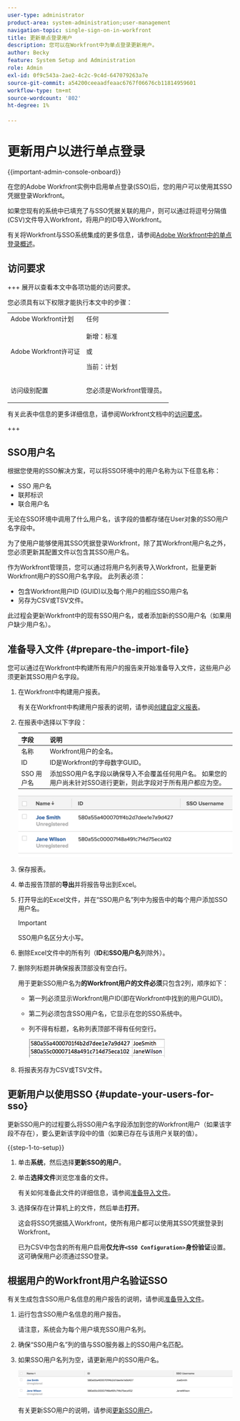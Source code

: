 ```yaml
---
user-type: administrator
product-area: system-administration;user-management
navigation-topic: single-sign-on-in-workfront
title: 更新单点登录用户
description: 您可以在Workfront中为单点登录更新用户。
author: Becky
feature: System Setup and Administration
role: Admin
exl-id: 0f9c543a-2ae2-4c2c-9c4d-647079263a7e
source-git-commit: a54200ceeaadfeaac6767f06676cb11814959601
workflow-type: tm+mt
source-wordcount: '802'
ht-degree: 1%

---
```


# 更新用户以进行单点登录

<!-- Audited: 1/2024 -->

{{important-admin-console-onboard}}

在您的Adobe Workfront实例中启用单点登录(SSO)后，您的用户可以使用其SSO凭据登录Workfront。

如果您现有的系统中已填充了与SSO凭据关联的用户，则可以通过将逗号分隔值(CSV)文件导入Workfront，将用户的ID导入Workfront。

有关将Workfront与SSO系统集成的更多信息，请参阅[Adobe Workfront中的单点登录概述](../../../administration-and-setup/add-users/single-sign-on/sso-in-workfront.md)。


## 访问要求

+++ 展开以查看本文中各项功能的访问要求。

您必须具有以下权限才能执行本文中的步骤：

<table style="table-layout:auto"> 
 <col> 
 <col> 
 <tbody> 
  <tr> 
   <td role="rowheader">Adobe Workfront计划</td> 
   <td>任何</td> 
  </tr> 
  <tr> 
   <td role="rowheader">Adobe Workfront许可证</td> 
   <td><p>新增：标准</p><p>或</p><p>当前：计划</p></td> 
  </tr> 
  <tr> 
   <td role="rowheader">访问级别配置</td> 
   <td> <p>您必须是Workfront管理员。</p>  </td> 
  </tr> 
 </tbody> 
</table>

有关此表中信息的更多详细信息，请参阅Workfront文档中的[访问要求](/help/quicksilver/administration-and-setup/add-users/access-levels-and-object-permissions/access-level-requirements-in-documentation.md)。

+++

## SSO用户名

根据您使用的SSO解决方案，可以将SSO环境中的用户名称为以下任意名称：

* SSO 用户名
* 联邦标识
* 联合用户名

无论在SSO环境中调用了什么用户名，该字段的值都存储在User对象的SSO用户名字段中。

为了使用户能够使用其SSO凭据登录Workfront，除了其Workfront用户名之外，您必须更新其配置文件以包含其SSO用户名。

作为Workfront管理员，您可以通过将用户名列表导入Workfront，批量更新Workfront用户的SSO用户名字段。 此列表必须：

* 包含Workfront用户ID (GUID)以及每个用户的相应SSO用户名
* 另存为CSV或TSV文件。

此过程会更新Workfront中的现有SSO用户名，或者添加新的SSO用户名（如果用户缺少用户名）。

## 准备导入文件 {#prepare-the-import-file}

您可以通过在Workfront中构建所有用户的报告来开始准备导入文件，这些用户必须更新其SSO用户名字段。

1. 在Workfront中构建用户报表。

   有关在Workfront中构建用户报表的说明，请参阅[创建自定义报表](../../../reports-and-dashboards/reports/creating-and-managing-reports/create-custom-report.md)。

1. 在报表中选择以下字段：

   | 字段 | 说明 |
   |---|---|
   | 名称 | Workfront用户的全名。 |
   | ID | ID是Workfront的字母数字GUID。 |
   | SSO 用户名 | 添加SSO用户名字段以确保导入不会覆盖任何用户名。 如果您的用户尚未针对SSO进行更新，则此字段对于所有用户都应为空。 |

   ![](assets/users-with-sso-username-and-no-sso-access-only-field.png)

1. 保存报表。
1. 单击报告顶部的&#x200B;**导出**&#x200B;并将报告导出到Excel。
1. 打开导出的Excel文件，并在“SSO用户名”列中为报告中的每个用户添加SSO用户名。

   >[!IMPORTANT]
   >
   >SSO用户名区分大小写。

1. 删除Excel文件中的所有列（**ID**&#x200B;和&#x200B;**SSO用户名**&#x200B;列除外）。

1. 删除列标题并确保报表顶部没有空白行。

   用于更新SSO用户名为&#x200B;**的Workfront用户的文件必须**&#x200B;只包含2列，顺序如下：

   * 第一列必须显示Workfront用户ID(即在Workfront中找到的用户GUID)。
   * 第二列必须包含SSO用户名，它显示在您的SSO系统中。
   * 列不得有标题，名称列表顶部不得有任何空行。

     ![](assets/update-users-for-sso-csv-file-for-import.png)

1. 将报表另存为CSV或TSV文件。

## 更新用户以使用SSO {#update-your-users-for-sso}

更新SSO用户的过程要么将SSO用户名字段添加到您的Workfront用户（如果该字段不存在），要么更新该字段中的值（如果已存在与该用户关联的值）。

{{step-1-to-setup}}

1. 单击&#x200B;**系统**，然后选择&#x200B;**更新SSO的用户**。

1. 单击&#x200B;**选择文件**&#x200B;浏览您准备的文件。

   有关如何准备此文件的详细信息，请参阅[准备导入文件](#prepare-the-import-file)。

1. 选择保存在计算机上的文件，然后单击&#x200B;**打开**。

   这会将SSO凭据插入Workfront，使所有用户都可以使用其SSO凭据登录到Workfront。

   已为CSV中包含的所有用户启用&#x200B;**仅允许`<SSO Configuration>`身份验证**&#x200B;设置。 这可确保用户必须通过SSO登录。

## 根据用户的Workfront用户名验证SSO

有关生成包含SSO用户名信息的用户报告的说明，请参阅[准备导入文件](#prepare-the-import-file)。

1. 运行包含SSO用户名信息的用户报告。

   请注意，系统会为每个用户填充SSO用户名列。

1. 确保“SSO用户名”列的值与SSO服务器上的SSO用户名匹配。
1. 如果SSO用户名列为空，请更新用户的SSO用户名。

   ![](assets/users-with-sso-field-updated.png)

   有关更新SSO用户的说明，请参阅[更新SSO用户](#update-your-users-for-sso)。
